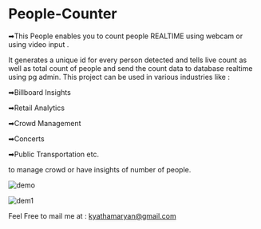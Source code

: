 # People-Counter
➡This People enables you to count people REALTIME using webcam or using video input .

It generates a unique id for every person detected and tells live count as well as total count of people and send the count data to database realtime using pg admin. This project can be used in various industries like : 

➡Billboard Insights

➡Retail Analytics

➡Crowd Management

➡Concerts

➡Public Transportation etc. 

to manage crowd or have insights of number of people.

![demo](https://user-images.githubusercontent.com/120780784/224473101-c3e10607-c183-4327-8d55-09e4ef322cb9.png)


![dem1](https://user-images.githubusercontent.com/120780784/224473125-f090b511-aacc-4729-bab7-87ae631348fe.png)



Feel Free to mail me at : kyathamaryan@gmail.com
